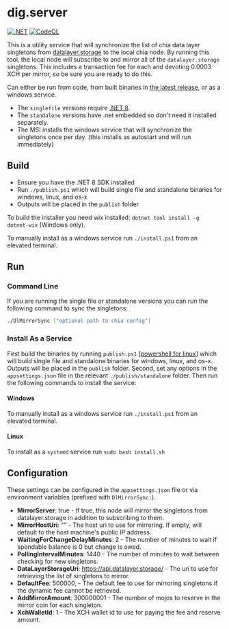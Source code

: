 # dig.server

[![.NET](https://github.com/dkackman/DlMirrorSync/actions/workflows/dotnet.yml/badge.svg)](https://github.com/dkackman/DlMirrorSync/actions/workflows/dotnet.yml)
[![CodeQL](https://github.com/Datalayer-Storage/MirrorSync/actions/workflows/codeql.yml/badge.svg)](https://github.com/Datalayer-Storage/MirrorSync/actions/workflows/codeql.yml)

This is a utility service that will synchronize the list of chia data layer singletons from [datalayer.storage](https://api.datalayer.storage/mirrors/v1/list_all) to the local chia node. By running this tool, the local node will subscribe to and mirror all of the `datalayer.storage` singletons. This includes a transaction fee for each and devoting 0.0003 XCH per mirror, so be sure you are ready to do this.

Can either be run from code, from built binaries in [the latest release](https://github.com/dkackman/DlMirrorSync/releases/), or as a windows service.

- The `singlefile` versions require [.NET 8](https://dotnet.microsoft.com/en-us/download/dotnet/8.0).
- The `standalone` versions have .net embedded so don't need it installed separately.
- The MSI installs the windows service that will synchronize the singletons once per day. (this installs as autostart and will run immediately)

## Build

- Ensure you have the .NET 8 SDK installed
- Run `./publish.ps1` which will build single file and standalone binaries for windows, linux, and os-x
- Outputs will be placed in the `publish` folder

To build the installer you need wix installed: `dotnet tool install -g dotnet-wix` (Windows only).

To manually install as a windows service run `./install.ps1` from an elevated terminal.

## Run

### Command Line

If you are running the single file or standalone versions you can run the following command to sync the singletons:

```bash
./DlMirrorSync ["optional path to chia config"]
```

### Install As a Service

First build the binaries by running `publish.ps1` [[powershell for linux](https://learn.microsoft.com/en-us/powershell/scripting/install/installing-powershell-on-linux)]
which will build single file and standalone binaries for windows, linux, and os-x. Outputs will be placed in the `publish` folder. Second, set any options in the `appsettings.json` file in the relevant `./publish/standalone` folder. Then run the following commands to install the service:

#### Windows

To manually install as a windows service run `./install.ps1` from an elevated terminal.

#### Linux

To install as a `systemd` service run `sudo bash install.sh`

## Configuration

These settings can be configured in the `appsettings.json` file or via environment variables (prefixed with `DlMirrorSync:`).

- __MirrorServer__: true - If true, this node will mirror the singletons from datalayer.storage in addition to subscribing to them.
- __MirrorHostUri__: "" - The host uri to use for mirroring. If empty, will default to the host machine's public IP address.
- __WaitingForChangeDelayMinutes__: 2 - The number of minutes to wait if spendable balance is 0 but change is owed.
- __PollingIntervalMinutes__: 1440 - The number of minutes to wait between checking for new singletons.
- __DataLayerStorageUri__: <https://api.datalayer.storage/> - The uri to use for retrieving the list of singletons to mirror.
- __DefaultFee__: 500000, - The default fee to use for mirroring singletons if the dynamic fee cannot be retrieved.
- __AddMirrorAmount__: 300000001 - The number of mojos to reserve in the mirror coin for each singleton.
- __XchWalletId__: 1 - The XCH wallet id to use for paying the fee and reserve amount.
